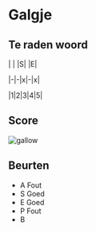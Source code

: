 # Galgje

## Te raden woord

| | |S| |E|

|-|-|x|-|x|

|1|2|3|4|5|

## Score
![gallow](./images/3.png)

## Beurten
* A Fout  
* S Goed  
* E Goed
* P Fout
* B